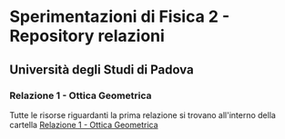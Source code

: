 # Sperimentazioni di Fisica 2 - Repository relazioni
## Università degli Studi di Padova

### Relazione 1 - Ottica Geometrica

Tutte le risorse riguardanti la prima relazione si trovano all'interno della cartella [Relazione 1 - Ottica Geometrica](http://github.com/)

